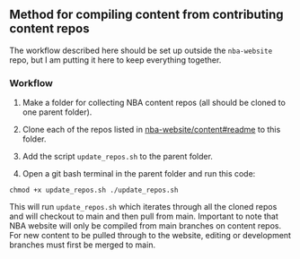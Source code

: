## Method for compiling content from contributing content repos

The workflow described here should be set up outside the `nba-website` repo, but I am putting it here to keep everything together.

### Workflow

1.  Make a folder for collecting NBA content repos (all should be cloned to one parent folder).

2.  Clone each of the repos listed in [nba-website/content#readme](https://github.com/SANBI-NBA/nba-website/tree/main/content#readme) to this folder.

3.  Add the script `update_repos.sh` to the parent folder.

4.  Open a git bash terminal in the parent folder and run this code:

```         
chmod +x update_repos.sh ./update_repos.sh
```

This will run `update_repos.sh` which iterates through all the cloned repos and will checkout to main and then pull from main. Important to note that NBA website will only be compiled from main branches on content repos. For new content to be pulled through to the website, editing or development branches must first be merged to main.
